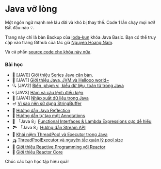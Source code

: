 # Java vỡ lòng

Một ngôn ngữ mạnh mẽ lâu đời và khó bị thay thế. Code 1 lần chạy mọi nơi! Bắt đầu nào 💡.

Trang này chỉ là bản Backup của [loda-kun](https://www.facebook.com/nam.tehee ) khóa Java Basic. Bạn có thể truy cập vào trang Github của tác giả [Nguyen Hoang Nam](https://github.com/loda-kun).

Và cả phần [source code cho khóa này nữa](https://github.com/loda-kun/java-all).

### Bài học

- 🏐 [JAV0] [Giới thiệu Series Java căn bản.](jav0-gioi-thieu-series-java-can-ban.md)
- 🥾 [JAV1] [Giới thiệu Java, JVM và Hellooo world~](jav1-gioi-thieu-java-jvm-va-hellooo-world.md)
- 🔍 [JAV2] [Biến, phạm vi, kiểu dữ liệu, toán tử trong Java](jav2-bien-phm-vi-kiu-d-liu-ton-t-trong-java.md)
- 🌀 [JAV3] [Hàm và câu lệnh điều kiện](jav3-ham-va-cau-lenh-ieu-kien.md)
- 🧿 [JAV4] [Nhập xuất dữ liệu trong Java](jav4-nhap-xuat-du-lieu-trong-java.md)
- 🪔 [Vì sao nên sử dụng StringBuffer](vi-sao-nen-su-dung-stringbuffer.md)
- 💺 [Hướng dẫn Java Reflection](huong-dan-java-reflection.md)
- 🎴 [Hướng dẫn tự tạo một Annotations](huong-dan-tu-tao-mot-annotations.md)
- 🥎 「Java 8」[Functional Interfaces & Lambda Expressions cực dễ hiểu](java-8functional-interfaces-lambda-expressions-cuc-de-hieu.md)
- 🏞️ 「Java 8」[Hướng dẫn Stream API](java-8huong-dan-stream-api.md)
- 🚆 [Khái niệm ThreadPool và Executor trong Java](khai-niem-threadpool-va-executor-trong-java.md)
- 🛺 [ThreadPoolExecutor và nguyên tắc quản lý pool size](threadpoolexecutor-va-nguyen-tac-quan-ly-pool-size.md)
- 🛶 [Giới thiệu Reactive Programming với Reactor](gioi-thieu-reactive-programming-voi-reactor.md)
- 🔕 [Giới thiệu Reactor Core](gioi-thieu-reactor-core.md)

Chúc các bạn học tập hiệu quả!
